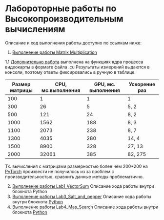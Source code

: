 # Лабороторные работы по Высокопроизводительным вычислениям

Описание и ход выполнения работы доступно по ссылкам ниже:

1. [Выполнение работы Matrix Multiplication](https://github.com/bnepryakhin63/ssau2022/blob/main/HPC-Fall/Lab0_MatMul.ipynb)

1.1 [Дополнительно работа](https://github.com/bnepryakhin63/ssau2022/blob/main/HPC-Fall/MatMul_cuda.cu) выполнена на функциях ядра процесса видеокарты в формате файла .cu
Результаты измерений выдаются в консоли, поэтому ответы фиксировались в ручную в таблице.

| Размер матрицы | CPU, мс.выполнения | GPU, мс. выполнения	| Ускорение раз	|
|---			 | ---				  | ---					| ---			|
| 100			 | 1				  | 1					| 1				|
| 300			 | 26				  | 5					| 5, 2			|
| 500			 | 121				  | 24					| 8, 2			|
| 1000			 | 1562				  | 188					| 8, 3			|
| 1100			 | 2073				  | 238					| 8, 7			|
| 1300			 | 4035				  | 280					| 14, 4			|
| 1500			 | 8900				  | 328					| 27, 13		|
| 2000			 | 32061			  | 385					| 82, 275		|


Тк. вычисления с матрицами размерностью более чем 200*200 на [PyTorch](https://github.com/bnepryakhin63/ssau2022/blob/main/HPC-Fall/Lab0_MatMul.ipynb) произвести не получилось из за проблем с производительностью, сравнить данные методы проблематично.

2. [Выполнение работы Lab1_VectorSum](https://github.com/bnepryakhin63/ssau2022/blob/main/HPC-Fall/Lab1_SumVec.ipynb) Описание хода работы внутри блокнота Python
3. [Выполнение работы Lab3_Salt_and_pepper](https://github.com/bnepryakhin63/ssau2022/tree/main/HPC-Fall/Salt_and_pepper) Описание хода работы внутри блокнота [Python](https://github.com/bnepryakhin63/ssau2022/blob/main/HPC-Fall/Salt_and_pepper/Lab03_Salt_and_pepper.ipynb)
4. [Выполнение работы Lab4_Mas_Search](https://github.com/bnepryakhin63/ssau2022/tree/main/HPC-Fall/Salt_and_pepper) Описание хода работы внутри блокнота [Python](https://github.com/bnepryakhin63/ssau2022/blob/main/HPC-Fall/Salt_and_pepper/Lab03_Salt_and_pepper.ipynb)

